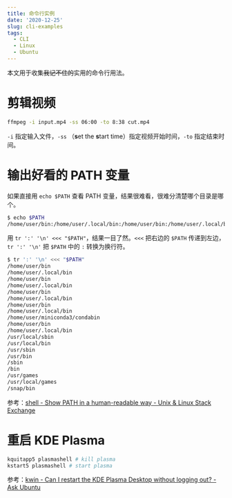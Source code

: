 ```yaml
---
title: 命令行实例
date: '2020-12-25'
slug: cli-examples
tags:
  - CLI
  - Linux
  - Ubuntu
---
```


本文用于收集~~我记不住的~~实用的命令行用法。

<!--more-->

# 剪辑视频

```bash
ffmpeg -i input.mp4 -ss 06:00 -to 8:38 cut.mp4
```

`-i` 指定输入文件，`-ss` （**s**et the **s**tart time）指定视频开始时间，`-to` 指定结束时间。

# 输出好看的 PATH 变量

如果直接用 `echo $PATH` 查看 PATH 变量，结果很难看，很难分清楚哪个目录是哪个。

```bash
$ echo $PATH
/home/user/bin:/home/user/.local/bin:/home/user/bin:/home/user/.local/bin:/home/user/bin:/home/user/.local/bin:/home/user/bin:/home/user/.local/bin:/home/user/miniconda3/condabin:/home/user/bin:/home/user/.local/bin:/usr/local/sbin:/usr/local/bin:/usr/sbin:/usr/bin:/sbin:/bin:/usr/games:/usr/local/games:/snap/bin
```

用 `tr ':' '\n' <<< "$PATH"`，结果一目了然。`<<<` 把右边的 `$PATH` 传递到左边，`tr ':' '\n'` 把 `$PATH` 中的 `:` 转换为换行符。

```bash
$ tr ':' '\n' <<< "$PATH"
/home/user/bin
/home/user/.local/bin
/home/user/bin
/home/user/.local/bin
/home/user/bin
/home/user/.local/bin
/home/user/bin
/home/user/.local/bin
/home/user/miniconda3/condabin
/home/user/bin
/home/user/.local/bin
/usr/local/sbin
/usr/local/bin
/usr/sbin
/usr/bin
/sbin
/bin
/usr/games
/usr/local/games
/snap/bin
```

参考：[shell - Show PATH in a human-readable way - Unix & Linux Stack Exchange](https://unix.stackexchange.com/a/80153/447708)

# 重启 KDE Plasma

```bash
kquitapp5 plasmashell # kill plasma
kstart5 plasmashell # start plasma
```

参考：[kwin - Can I restart the KDE Plasma Desktop without logging out? - Ask Ubuntu](https://askubuntu.com/a/481738/1154635)
